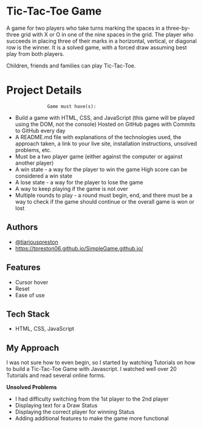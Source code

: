 
# Tic-Tac-Toe Game

A game for two players who take turns marking the spaces 
in a three-by-three grid with X or O in one of the nine 
spaces in the grid. The player who succeeds in placing 
three of their marks in a horizontal, vertical, or 
diagonal row is the winner. It is a solved game, with a 
forced draw assuming best play from both players.

Children, friends and families can play Tic-Tac-Toe.

# Project Details
                   Game must have(s):
- Build a game with HTML, CSS, and JavaScript (this game will be played using the DOM, not the console) Hosted on GitHub pages with Commits to GitHub every day
- A README.md file with explanations of the technologies used, the approach taken, a link to your live site, installation instructions, unsolved problems, etc.
- Must be a two player game (either against the computer or against another player)
- A win state - a way for the player to win the game High score can be considered a win state
- A lose state - a way for the player to lose the game
- A way to keep playing if the game is not over
- Multiple rounds to play - a round must begin, end, and there must be a way to check if the game should continue or the overall game is won or lost
## Authors

- [@tiariouspreston](https://github.com/tpreston06/SimpleGame.github.io.git)
- https://tpreston06.github.io/SimpleGame.github.io/

## Features

- Cursor hover
- Reset
- Ease of use


## Tech Stack

* HTML, CSS, JavaScript




## My Approach

I was not sure how to even begin, so I started by watching Tutorials on how to build a Tic-Tac-Toe Game with Javascript.
I watched well over 20 Tutorials and read several online forms.

**Unsolved Problems**
- I had difficulty switching from the 1st player to the 2nd player
- Displaying text for a Draw Status
- Displaying the correct player for winning Status
- Adding additional features to make the game more functional
